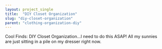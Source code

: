 ```yaml
---
layout: project_single
title:  "DIY Closet Organization"
slug: "diy-closet-organization"
parent: "clothing-organization-diy"
---
```

Cool Finds: DIY Closet Organization...I need to do this ASAP! All my sunnies are just sitting in a pile on my dresser right now.